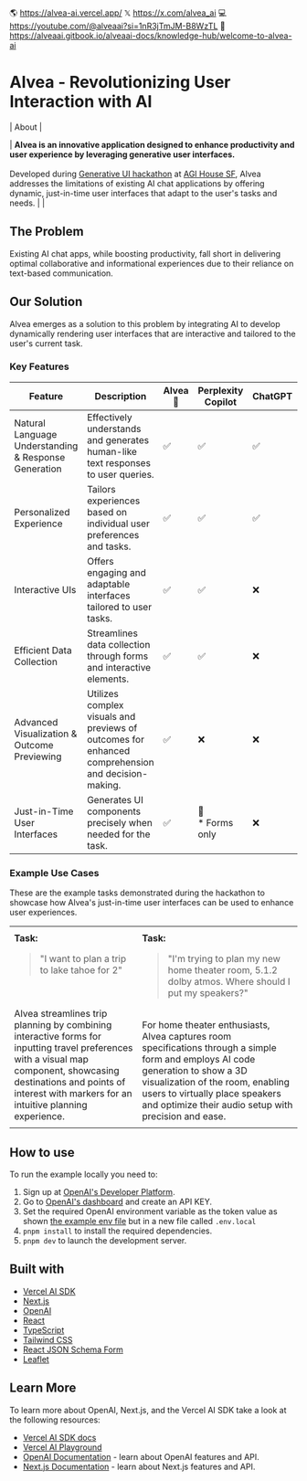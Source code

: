 🌎 https://alvea-ai.vercel.app/
𝕏  https://x.com/alvea_ai
💻 https://youtube.com/@alveaai?si=1nR3jTmJM-B8WzTL
📄 https://alveaai.gitbook.io/alveaai-docs/knowledge-hub/welcome-to-alvea-ai

# Alvea - Revolutionizing User Interaction with AI

| About |

| **Alvea is an innovative application designed to enhance productivity and user experience by leveraging generative user interfaces.**<br/><br/>Developed during [Generative UI hackathon](https://partiful.com/e/1antxX3cgLArJFGRNKg4) at [AGI House SF](https://agihouse.ai/), Alvea addresses the limitations of existing AI chat applications by offering dynamic, just-in-time user interfaces that adapt to the user's tasks and needs. |   |

## The Problem

Existing AI chat apps, while boosting productivity, fall short in delivering optimal collaborative and informational experiences due to their reliance on text-based communication.

## Our Solution

Alvea emerges as a solution to this problem by integrating AI to develop dynamically rendering user interfaces that are interactive and tailored to the user's current task.

### Key Features

<!-- - **Dynamic User Interfaces:** Unlike static interfaces, Alvea's UIs are interactive and adapt based on the input, providing a more efficient way to convey information and extract user preferences.
- **Visual Components:** Alvea incorporates appropriate visual components for task accomplishment, allowing for a collaboration between the AI and the user that surpasses traditional text-based interactions.
- **Customized Experience:** Focused on delivering the best customer experience, Alvea enables language models to visualize and communicate in the most effective way for every task. -->

| Feature | Description | Alvea🌟 | Perplexity Copilot | ChatGPT | Specialized Task Apps |
|---------|-------------|-------|---------------------|---------|-----------------------|
| Natural Language Understanding & Response Generation | Effectively understands and generates human-like text responses to user queries. | ✅ | ✅ | ✅ | ❌ |
| Personalized Experience | Tailors experiences based on individual user preferences and tasks. | ✅ | ✅ | ✅ | ❌ |
| Interactive UIs | Offers engaging and adaptable interfaces tailored to user tasks. | ✅ | ✅ | ❌ | ✅ |
| Efficient Data Collection | Streamlines data collection through forms and interactive elements. | ✅ | ✅ | ❌ | ✅ |
| Advanced Visualization & Outcome Previewing | Utilizes complex visuals and previews of outcomes for enhanced comprehension and decision-making. | ✅ | ❌ | ❌ | ✅ |
| Just-in-Time User Interfaces | Generates UI components precisely when needed for the task. | ✅ | 🔶<br/>* Forms only | ❌ | ❌ |


### Example Use Cases

These are the example tasks demonstrated during the hackathon to showcase how Alvea's just-in-time user interfaces can be used to enhance user experiences.

<table>
  <tr>
    <th>
        <a
        Trip Planning
        </a>
    </th>
    <th colspan="2">
        <a 
        Home Theater Setup
        </a>
    </th>
  </tr>
  <tr>
    <td>
    <strong>Task:</strong>
    <blockquote>"I want to plan a trip to lake tahoe for 2"</blockquote>
    <br/><br/>
    Alvea streamlines trip planning by combining interactive forms for inputting travel preferences with a visual map component, showcasing destinations and points of interest with markers for an intuitive planning experience.
    </td>
    <td colspan="2">
    <strong>Task:</strong>
    <blockquote>"I'm trying to plan my new home theater room, 5.1.2 dolby atmos. Where should I put my speakers?"</blockquote>
    <br/>
    For home theater enthusiasts, Alvea captures room specifications through a simple form and employs AI code generation to show a 3D visualization of the room, enabling users to virtually place speakers and optimize their audio setup with precision and ease.
    </td>
  </tr>
  <tr>
    <td>
      <a
        <img width="2045" alt="image" src="https://github.com/Glavin001/Alvea-AI/assets/1885333/452271f0-2a52-403e-b5f4-6c27c9d678aa">
      </a>
    </td>
    <td>
        <a
            <img width="384" alt="image" src="https://github.com/Glavin001/Alvea-AI/assets/1885333/6afcd6f9-8fd2-43e3-acff-3f0f9a43afa7">
        </a>
    </td>
    <td>
        <a 
            <img width="1449" alt="image" src="https://github.com/Glavin001/Alvea-AI/assets/1885333/6c76ce47-4ca6-4372-80ec-4a4581ff1b15">
        </a>
    </td>
  </tr>
</table>


## How to use

To run the example locally you need to:

1. Sign up at [OpenAI's Developer Platform](https://platform.openai.com/signup).
2. Go to [OpenAI's dashboard](https://platform.openai.com/account/api-keys) and create an API KEY.
3. Set the required OpenAI environment variable as the token value as shown [the example env file](./.env.local.example) but in a new file called `.env.local`
4. `pnpm install` to install the required dependencies.
5. `pnpm dev` to launch the development server.

## Built with

- [Vercel AI SDK](https://sdk.vercel.ai/docs)
- [Next.js](https://nextjs.org/)
- [OpenAI](https://openai.com)
- [React](https://reactjs.org/)
- [TypeScript](https://www.typescriptlang.org/)
- [Tailwind CSS](https://tailwindcss.com/)
- [React JSON Schema Form](https://github.com/rjsf-team/react-jsonschema-form)
- [Leaflet](https://leafletjs.com/)

## Learn More

To learn more about OpenAI, Next.js, and the Vercel AI SDK take a look at the following resources:

- [Vercel AI SDK docs](https://sdk.vercel.ai/docs)
- [Vercel AI Playground](https://play.vercel.ai)
- [OpenAI Documentation](https://platform.openai.com/docs) - learn about OpenAI features and API.
- [Next.js Documentation](https://nextjs.org/docs) - learn about Next.js features and API.
